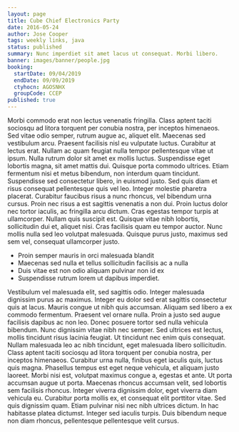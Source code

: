 ```yaml
---
layout: page
title: Cube Chief Electronics Party
date: 2016-05-24
author: Jose Cooper
tags: weekly links, java
status: published
summary: Nunc imperdiet sit amet lacus ut consequat. Morbi libero.
banner: images/banner/people.jpg
booking:
  startDate: 09/04/2019
  endDate: 09/09/2019
  ctyhocn: AGOSNHX
  groupCode: CCEP
published: true
---
```

Morbi commodo erat non lectus venenatis fringilla. Class aptent taciti sociosqu ad litora torquent per conubia nostra, per inceptos himenaeos. Sed vitae odio semper, rutrum augue ac, aliquet elit. Maecenas sed vestibulum arcu. Praesent facilisis nisl eu vulputate luctus. Curabitur at lectus erat. Nullam ac quam feugiat nulla tempor pellentesque vitae ut ipsum. Nulla rutrum dolor sit amet ex mollis luctus. Suspendisse eget lobortis magna, sit amet mattis dui. Quisque porta commodo ultrices. Etiam fermentum nisi et metus bibendum, non interdum quam tincidunt. Suspendisse sed consectetur libero, in euismod justo. Sed quis diam et risus consequat pellentesque quis vel leo.
Integer molestie pharetra placerat. Curabitur faucibus risus a nunc rhoncus, vel bibendum urna cursus. Proin nec risus a est sagittis venenatis a non dui. Proin luctus dolor nec tortor iaculis, ac fringilla arcu dictum. Cras egestas tempor turpis at ullamcorper. Nullam quis suscipit est. Quisque vitae nibh lobortis, sollicitudin dui et, aliquet nisi. Cras facilisis quam eu tempor auctor. Nunc mollis nulla sed leo volutpat malesuada. Quisque purus justo, maximus sed sem vel, consequat ullamcorper justo.

* Proin semper mauris in orci malesuada blandit
* Maecenas sed nulla et tellus sollicitudin facilisis ac a nulla
* Duis vitae est non odio aliquam pulvinar non id ex
* Suspendisse rutrum lorem ut dapibus imperdiet.

Vestibulum vel malesuada elit, sed sagittis odio. Integer malesuada dignissim purus ac maximus. Integer eu dolor sed erat sagittis consectetur quis at lacus. Mauris congue ut nibh quis accumsan. Aliquam sed libero a ex commodo fermentum. Praesent vel ornare nulla. Proin a justo sed augue facilisis dapibus ac non leo. Donec posuere tortor sed nulla vehicula bibendum. Nunc dignissim vitae nibh nec semper. Sed ultrices est lectus, mollis tincidunt risus lacinia feugiat. Ut tincidunt nec enim quis consequat.
Nullam malesuada leo ac nibh tincidunt, eget malesuada libero sollicitudin. Class aptent taciti sociosqu ad litora torquent per conubia nostra, per inceptos himenaeos. Curabitur urna nulla, finibus eget iaculis quis, luctus quis magna. Phasellus tempus est eget neque vehicula, et aliquam justo laoreet. Morbi nisi est, volutpat maximus congue a, egestas et ante. Ut porta accumsan augue ut porta. Maecenas rhoncus accumsan velit, sed lobortis sem facilisis rhoncus. Integer viverra dignissim dolor, eget viverra diam vehicula eu. Curabitur porta mollis ex, et consequat elit porttitor vitae. Sed quis dignissim quam. Etiam pulvinar nisi nec nibh ultrices dictum. In hac habitasse platea dictumst. Integer sed iaculis turpis. Duis bibendum neque non diam rhoncus, pellentesque pellentesque velit cursus.
